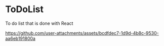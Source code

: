 # ToDoList
To do list that is done with React



https://github.com/user-attachments/assets/bcdfdec7-1d9d-4b8c-9530-aa6eb191800a

